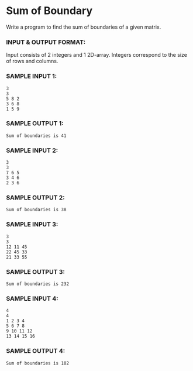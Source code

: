 # Sum of Boundary

Write a program to find the sum of boundaries of a given matrix.

### INPUT & OUTPUT FORMAT:

Input consists of 2 integers and 1 2D-array. Integers correspond to the size of rows and columns.

### SAMPLE INPUT 1:

```
3
3
5 8 2
3 6 8
1 5 9
```

### SAMPLE OUTPUT 1:

```
Sum of boundaries is 41
```

### SAMPLE INPUT 2:

```
3
3
7 6 5
3 4 6
2 3 6
```

### SAMPLE OUTPUT 2:

```
Sum of boundaries is 38
```

### SAMPLE INPUT 3:

```
3
3
12 11 45
22 45 33
21 33 55
```

### SAMPLE OUTPUT 3:

```
Sum of boundaries is 232
```

### SAMPLE INPUT 4:

```
4
4
1 2 3 4
5 6 7 8
9 10 11 12
13 14 15 16
```

### SAMPLE OUTPUT 4:

```
Sum of boundaries is 102
```

